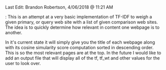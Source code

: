 Last Edit: Brandon Robertson, 4/06/2018 @ 11:21 AM

:
This is an attempt at a very basic implementation of TF-IDF to weigh a given
primary, or query web site with a list of given comparison web sites. The idea is to 
quickly determine how relevant in content one webpage is to another.


  In it's current state it will simply give you the title of each webpage along with
 its cosine simularity score computation sorted in descending order. This is so the most
 relevant pages are at the top.
 In the future I would like to add an output file that will display all of the tf, tf_wt
 and other values for the user to look over.
